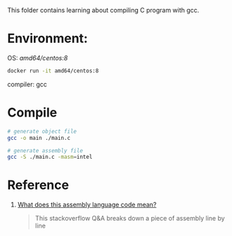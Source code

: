 This folder contains learning about compiling C program with gcc.


# Environment: 

OS: *amd64/centos:8*

``` bash
docker run -it amd64/centos:8
```

compiler: gcc

# Compile

``` bash
# generate object file
gcc -o main ./main.c

# generate assembly file
gcc -S ./main.c -masm=intel
```



# Reference

1. [What does this assembly language code mean?](https://stackoverflow.com/questions/17794533/what-does-this-assembly-language-code-mean)

    > This stackoverflow Q&A breaks down a piece of assembly line by line
